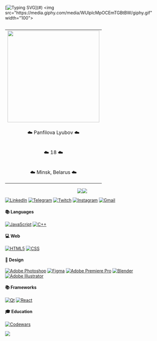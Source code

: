 <!-- <h1 align="center"> Hi there 👋 </h1> -->

[![Typing SVG](https://readme-typing-svg.demolab.com?font=Dangrek&size=36&duration=6000&pause=1000&color=D481FF&background=4D23FF00&center=true&vCenter=true&width=435&lines=Hey!+Nice+to+see+you!)](#) 
<img src="https://media.giphy.com/media/WUlplcMpOCEmTGBtBW/giphy.gif" width="100">

<!-- Right table -->

<table align="right" border="0">
    <tr><td><img src="https://user-images.githubusercontent.com/91209785/191731626-31667f23-0a7e-4393-ade8-e3bd10826894.jpg" width="300"></a></td></tr>
    <tr><td><p align="center"> ☁️ Panfilova Lyubov ☁️ </p></td></tr>
    <tr><td><p align="center"> ☁️ 18 ☁️</td></tr>
    <tr><td><p align="center"> ☁️ Minsk, Belarus ☁️ </td></tr>
</table>

<!-- Stats -->

<p align="center">
<img src="https://github-readme-stats.vercel.app/api?username=panfluba&show_icons=true&theme=material-palenight"><img src="https://github-readme-streak-stats.herokuapp.com?user=panfluba&theme=material-palenight&date_format=M%20j%5B%2C%20Y%5D">

[![LinkedIn](https://img.shields.io/badge/linkedin-%230077B5.svg?style=for-the-badge&logo=linkedin&logoColor=white)](#) 
[![Telegram](https://img.shields.io/badge/Telegram-2CA5E0?style=for-the-badge&logo=telegram&logoColor=white)](#) 
[![Twitch](https://img.shields.io/badge/Twitch-%239146FF.svg?style=for-the-badge&logo=Twitch&logoColor=white)](#) 
[![Instagram](https://img.shields.io/badge/Instagram-%23E4405F.svg?style=for-the-badge&logo=Instagram&logoColor=white)](#) 
[![Gmail](https://img.shields.io/badge/Gmail-D14836?style=for-the-badge&logo=gmail&logoColor=white)](#) 


#### 📚 Languages
[![JavaScript](https://img.shields.io/badge/JavaScript-ffcd00.svg?style=for-the-badge&logo=javascript&logoColor=black)](#)
[![C++](https://img.shields.io/badge/c++-3765ab.svg?style=for-the-badge&logo=c%2B%2B&logoColor=white)](#)

#### 💻 Web
[![HTML5](https://img.shields.io/badge/HTML5-e5632c?style=for-the-badge&logo=html5&logoColor=white)](#)
[![CSS](https://img.shields.io/badge/CSS3-3ca3cf?style=for-the-badge&logo=css3&logoColor=white)](#)

#### 🎨 Design
[![Adobe Photoshop](https://img.shields.io/badge/adobe%20photoshop-%231976D2.svg?style=for-the-badge&logo=adobe%20photoshop&logoColor=white)](#)
[![Figma](https://img.shields.io/badge/figma-7957D5.svg?style=for-the-badge&logo=figma&logoColor=white)](#)
[![Adobe Premiere Pro](https://img.shields.io/badge/Adobe%20Premiere%20Pro-%23593d88.svg?style=for-the-badge&logo=Adobe%20Premiere%20Pro&logoColor=white)](#)
[![Blender](https://img.shields.io/badge/blender-%23F5792A.svg?style=for-the-badge&logo=blender&logoColor=white)](#)
[![Adobe Illustrator](https://img.shields.io/badge/adobe%20illustrator-%23FF9A00.svg?style=for-the-badge&logo=adobe%20illustrator&logoColor=white)](#)

<!--7957D5
%23593d88-->
#### 📚 Frameworks

[![Qt](https://img.shields.io/badge/Qt-539e41.svg?style=for-the-badge&logo=Qt&logoColor=white)](#)
[![React](https://img.shields.io/badge/react-%2320232a.svg?style=for-the-badge&logo=react&logoColor=white)](#)


#### 🎓 Education
[![Codewars](https://img.shields.io/badge/Codewars-db5127?style=for-the-badge&logo=codewars&logoColor=white)](#)





![](https://activity-graph.herokuapp.com/graph?username=panfluba&theme=material-palenight)







<!--
**panfluba/panfluba** is a ✨ _special_ ✨ repository because its `README.md` (this file) appears on your GitHub profile.

Here are some ideas to get you started:

- 🔭 I’m currently working on ...
- 🌱 I’m currently learning ...
- 👯 I’m looking to collaborate on ...
- 🤔 I’m looking for help with ...
- 💬 Ask me about ...
- 📫 How to reach me: ...
- 😄 Pronouns: ...
- ⚡ Fun fact: ...

-->
